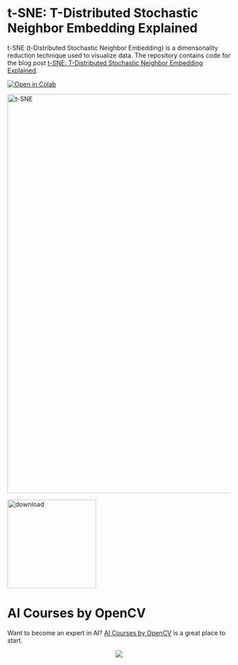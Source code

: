 
# t-SNE: T-Distributed Stochastic Neighbor Embedding Explained

t-SNE (t-Distributed Stochastic Neighbor Embedding) is a dimensonality reduction technique used to visualize data. The repository contains code for the blog post [t-SNE: T-Distributed Stochastic Neighbor Embedding Explained](https://learnopencv.com/t-sne-t-distributed-stochastic-neighbor-embedding-explained/).

[<img src="https://colab.research.google.com/assets/colab-badge.svg" alt="Open in Colab">](https://colab.research.google.com/github/spmallick/learnopencv/blob/master/t-SNE-with-Tensoboard/t_SNE_in_TensorBoard.ipynb) 

<img src="https://learnopencv.com/wp-content/uploads/2022/11/tsne.gif" alt="t-SNE" width="900">

[<img src="https://learnopencv.com/wp-content/uploads/2022/07/download-button-e1657285155454.png" alt="download" width="200">]([https://www.dropbox.com/scl/fo/53qp7ghovuf22eidrs93s/h?dl=0&rlkey=n45hy0hqwd89wmtcezjpimpp5](https://www.dropbox.com/scl/fo/53qp7ghovuf22eidrs93s/h?dl=1&rlkey=n45hy0hqwd89wmtcezjpimpp5))


# AI Courses by OpenCV

Want to become an expert in AI? [AI Courses by OpenCV](https://opencv.org/courses/) is a great place to start.

<a href="https://opencv.org/courses/">
<p align="center"> 
<img src="https://www.learnopencv.com/wp-content/uploads/2020/04/AI-Courses-By-OpenCV-Github.png">
</p>
</a>
